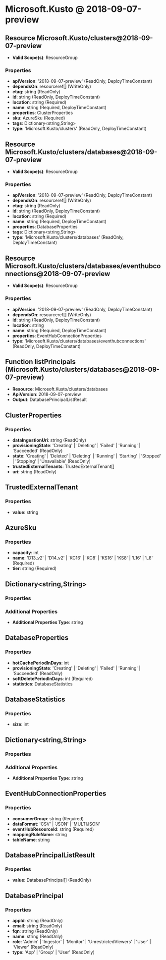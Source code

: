 # Microsoft.Kusto @ 2018-09-07-preview

## Resource Microsoft.Kusto/clusters@2018-09-07-preview
* **Valid Scope(s)**: ResourceGroup
### Properties
* **apiVersion**: '2018-09-07-preview' (ReadOnly, DeployTimeConstant)
* **dependsOn**: resourceref[] (WriteOnly)
* **etag**: string (ReadOnly)
* **id**: string (ReadOnly, DeployTimeConstant)
* **location**: string (Required)
* **name**: string (Required, DeployTimeConstant)
* **properties**: ClusterProperties
* **sku**: AzureSku (Required)
* **tags**: Dictionary<string,String>
* **type**: 'Microsoft.Kusto/clusters' (ReadOnly, DeployTimeConstant)

## Resource Microsoft.Kusto/clusters/databases@2018-09-07-preview
* **Valid Scope(s)**: ResourceGroup
### Properties
* **apiVersion**: '2018-09-07-preview' (ReadOnly, DeployTimeConstant)
* **dependsOn**: resourceref[] (WriteOnly)
* **etag**: string (ReadOnly)
* **id**: string (ReadOnly, DeployTimeConstant)
* **location**: string (Required)
* **name**: string (Required, DeployTimeConstant)
* **properties**: DatabaseProperties
* **tags**: Dictionary<string,String>
* **type**: 'Microsoft.Kusto/clusters/databases' (ReadOnly, DeployTimeConstant)

## Resource Microsoft.Kusto/clusters/databases/eventhubconnections@2018-09-07-preview
* **Valid Scope(s)**: ResourceGroup
### Properties
* **apiVersion**: '2018-09-07-preview' (ReadOnly, DeployTimeConstant)
* **dependsOn**: resourceref[] (WriteOnly)
* **id**: string (ReadOnly, DeployTimeConstant)
* **location**: string
* **name**: string (Required, DeployTimeConstant)
* **properties**: EventHubConnectionProperties
* **type**: 'Microsoft.Kusto/clusters/databases/eventhubconnections' (ReadOnly, DeployTimeConstant)

## Function listPrincipals (Microsoft.Kusto/clusters/databases@2018-09-07-preview)
* **Resource**: Microsoft.Kusto/clusters/databases
* **ApiVersion**: 2018-09-07-preview
* **Output**: DatabasePrincipalListResult

## ClusterProperties
### Properties
* **dataIngestionUri**: string (ReadOnly)
* **provisioningState**: 'Creating' | 'Deleting' | 'Failed' | 'Running' | 'Succeeded' (ReadOnly)
* **state**: 'Creating' | 'Deleted' | 'Deleting' | 'Running' | 'Starting' | 'Stopped' | 'Stopping' | 'Unavailable' (ReadOnly)
* **trustedExternalTenants**: TrustedExternalTenant[]
* **uri**: string (ReadOnly)

## TrustedExternalTenant
### Properties
* **value**: string

## AzureSku
### Properties
* **capacity**: int
* **name**: 'D13_v2' | 'D14_v2' | 'KC16' | 'KC8' | 'KS16' | 'KS8' | 'L16' | 'L8' (Required)
* **tier**: string (Required)

## Dictionary<string,String>
### Properties
### Additional Properties
* **Additional Properties Type**: string

## DatabaseProperties
### Properties
* **hotCachePeriodInDays**: int
* **provisioningState**: 'Creating' | 'Deleting' | 'Failed' | 'Running' | 'Succeeded' (ReadOnly)
* **softDeletePeriodInDays**: int (Required)
* **statistics**: DatabaseStatistics

## DatabaseStatistics
### Properties
* **size**: int

## Dictionary<string,String>
### Properties
### Additional Properties
* **Additional Properties Type**: string

## EventHubConnectionProperties
### Properties
* **consumerGroup**: string (Required)
* **dataFormat**: 'CSV' | 'JSON' | 'MULTIJSON'
* **eventHubResourceId**: string (Required)
* **mappingRuleName**: string
* **tableName**: string

## DatabasePrincipalListResult
### Properties
* **value**: DatabasePrincipal[] (ReadOnly)

## DatabasePrincipal
### Properties
* **appId**: string (ReadOnly)
* **email**: string (ReadOnly)
* **fqn**: string (ReadOnly)
* **name**: string (ReadOnly)
* **role**: 'Admin' | 'Ingestor' | 'Monitor' | 'UnrestrictedViewers' | 'User' | 'Viewer' (ReadOnly)
* **type**: 'App' | 'Group' | 'User' (ReadOnly)

